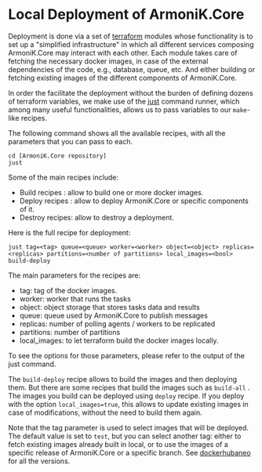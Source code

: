 
# Local Deployment of ArmoniK.Core

Deployment is done via a set of [terraform](https://github.com/aneoconsulting/ArmoniK.Core/tree/main/terraform) modules whose functionality is to set up a "simplified infrastructure" in which all different services composing ArmoniK.Core may interact with each other. Each module takes care of fetching the necessary docker images, in case of the external dependencies of the code, e.g., database, queue, etc. And either building or fetching existing images of the different components of ArmoniK.Core.

In order the facilitate the deployment without the burden of defining dozens of terraform variables, we make use of the [just](https://github.com/casey/just) command runner, which among many useful functionalities, allows us to pass variables to our `make`-like recipes.

The following command shows all the available recipes, with all the parameters that you can pass to each.

```shell
cd [ArmoniK.Core repository]
just
```

Some of the main recipes include:

- Build recipes : allow to build one or more docker images.
- Deploy recipes : allow to deploy ArmoniK.Core or specific components of it.
- Destroy recipes: allow to destroy a deployment.

Here is the full recipe for deployment:

```shell
just tag=<tag> queue=<queue> worker=<worker> object=<object> replicas=<replicas> partitions=<number of partitions> local_images=<bool> build-deploy
```

The main parameters for the recipes are:

- tag: tag of the docker images.
- worker: worker that runs the tasks
- object: object storage that stores tasks data and results
- queue: queue used by ArmoniK.Core to publish messages
- replicas: number of polling agents / workers to be replicated
- partitions: number of partitions
- local_images: to let terraform build the docker images locally.

 To see the options for those parameters, please refer to the output of the just command.

 The `build-deploy` recipe allows to build the images and then deploying them.
 But there are some recipes that build the images such as `build-all` . The images you build can be deployed using `deploy` recipe.
 If you deploy with the option `local_images=true`, this allows to update existing images in case of modifications, without the need to build them again.

 Note that the tag parameter is used to select images that will be deployed. The default value is set to `test`, but you can select another tag: either to fetch existing images already built in local, or to use the images of a specific release of ArmoniK.Core or a specific branch. See [dockerhubaneo](https://hub.docker.com/u/dockerhubaneo) for all the versions.
